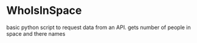 # WhoIsInSpace
basic python script to request data from an API. gets number of people in space and there names
